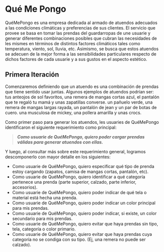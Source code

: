 # Qué Me Pongo

QuéMePongo es una empresa dedicada al armado de atuendos adecuados a las condiciones climáticas y preferencias de sus clientes. El servicio que provee se basa en tomar las prendas del guardarropas de une usuarie y generar diferentes combinaciones posibles que cubran las necesidades de les mismes en términos de distintos factores climáticos tales como temperatura, viento, sol, lluvia, etc. Asimismo, se busca que estos atuendos se adecuen de la mejor forma a las sensibilidades particulares respecto de dichos factores de cada usuarie y a sus gustos en el aspecto estético.

## Primera Iteración

Comenzaremos definiendo que un atuendo es una combinación de prendas que tiene sentido usar juntas. Algunos ejemplos de atuendos podrían ser:
tus anteojos de sol favoritos, una remera de mangas cortas azul, el pantalón que te regaló tu mamá y unas zapatillas converse.
un pañuelo verde, una remera de mangas largas rayada, un pantalón de jean y un par de botas de cuero.
una musculosa de mickey, una pollera amarilla y unas crocs.

Como primer paso para generar los atuendos, les usuaries de QuéMePongo identificaron el siguiente requerimiento como principal:

> **_Como usuarie de QuéMePongo, quiero poder cargar prendas válidas para generar atuendos con ellas._**

Y luego, al consultar más sobre este requerimiento general, logramos descomponerlo con mayor detalle en los siguientes:

- Como usuarie de QuéMePongo, quiero especificar qué tipo de prenda estoy cargando (zapatos, camisa de mangas cortas, pantalón, etc).
- Como usuarie de QuéMePongo, quiero identificar a qué categoría pertenece una prenda (parte superior, calzado, parte inferior, accesorios).
- Como usuarie de QuéMePongo, quiero poder indicar de qué tela o material está hecha una prenda.
- Como usuarie de QuéMePongo, quiero poder indicar un color principal para mis prendas.
- Como usuarie de QuéMePongo, quiero poder indicar, si existe, un color secundario para mis prendas.
- Como usuarie de QuéMePongo, quiero evitar que haya prendas sin tipo, tela, categoría o color primario.
- Como usuarie de QuéMePongo, quiero evitar que haya prendas cuya categoría no se condiga con su tipo. (Ej, una remera no puede ser calzado).